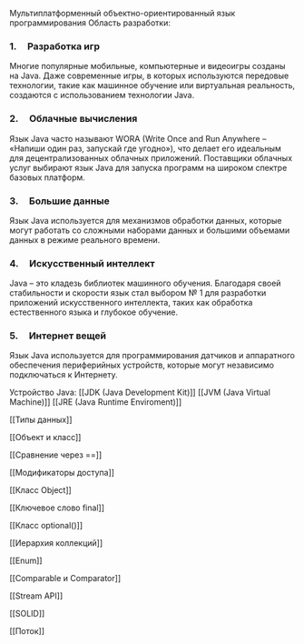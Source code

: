 Мультиплатформенный объектно-ориентированный язык программирования 
Область разработки:
### 1.     Разработка игр

Многие популярные мобильные, компьютерные и видеоигры созданы на Java. Даже современные игры, в которых используются передовые технологии, такие как машинное обучение или виртуальная реальность, создаются с использованием технологии Java.

### 2.     Облачные вычисления

Язык Java часто называют WORA (Write Once and Run Anywhere – «Напиши один раз, запускай где угодно»), что делает его идеальным для децентрализованных облачных приложений. Поставщики облачных услуг выбирают язык Java для запуска программ на широком спектре базовых платформ.

### 3.     Большие данные

Язык Java используется для механизмов обработки данных, которые могут работать со сложными наборами данных и большими объемами данных в режиме реального времени.

### 4.     Искусственный интеллект

Java – это кладезь библиотек машинного обучения. Благодаря своей стабильности и скорости язык стал выбором № 1 для разработки приложений искусственного интеллекта, таких как обработка естественного языка и глубокое обучение.

### 5.     Интернет вещей

Язык Java используется для программирования датчиков и аппаратного обеспечения периферийных устройств, которые могут независимо подключаться к Интернету.

Устройство Java:
[[JDK (Java Development Kit)]]
[[JVM (Java Virtual Machine)]]
[[JRE (Java Runtime Enviroment)]]

[[Типы данных]]

[[Объект и класс]]

[[Сравнение через ==]]

[[Модификаторы доступа]]

[[Класс Object]]

[[Ключевое слово final]]

[[Класс optional()]]

[[Иерархия коллекций]]

[[Enum]]

[[Comparable и Comparator]]

[[Stream API]]

[[SOLID]]

[[Поток]]